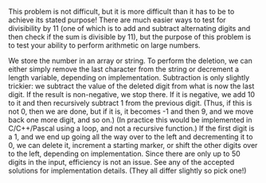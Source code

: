This problem is not difficult, but it is more difficult than it has to be to achieve its stated purpose! 
There are much easier ways to test for divisibility by 11 (one of which is to add and subtract alternating digits and then check if the 
sum is divisible by 11), but the purpose of this problem is to test your ability to perform arithmetic on large numbers.

We store the number in an array or string. To perform the deletion, we can either simply remove the last character from the string or 
decrement a length variable, depending on implementation. Subtraction is only slightly trickier: we subtract the value of the deleted 
digit from what is now the last digit. If the result is non-negative, we stop there. If it is negative, we add 10 to it and then 
recursively subtract 1 from the previous digit. (Thus, if this is not 0, then we are done, but if it is, it becomes -1 and then 9, and 
we move back one more digit, and so on.) (In practice this would be implemented in C/C++/Pascal using a loop, and not a recursive 
function.) If the first digit is a 1, and we end up going all the way over to the left and decrementing it to 0, we can delete it, 
increment a starting marker, or shift the other digits over to the left, depending on implementation. Since there are only up to 50 digits 
in the input, efficiency is not an issue. See any of the accepted solutions for implementation details. 
(They all differ slightly so pick one!)
